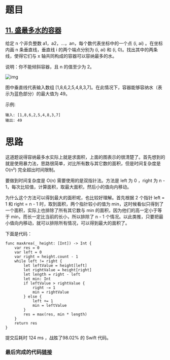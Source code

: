 # 题目

## [11. 盛最多水的容器](https://leetcode-cn.com/problems/container-with-most-water/)

给定 n 个非负整数 a1，a2，...，an，每个数代表坐标中的一个点 (i, ai) 。在坐标内画 n 条垂直线，垂直线 i 的两个端点分别为 (i, ai) 和 (i, 0)。找出其中的两条线，使得它们与 x 轴共同构成的容器可以容纳最多的水。

说明：你不能倾斜容器，且 n 的值至少为 2。

![img](https://aliyun-lc-upload.oss-cn-hangzhou.aliyuncs.com/aliyun-lc-upload/uploads/2018/07/25/question_11.jpg)

图中垂直线代表输入数组 [1,8,6,2,5,4,8,3,7]。在此情况下，容器能够容纳水（表示为蓝色部分）的最大值为 49。

 

示例:

```
输入: [1,8,6,2,5,4,8,3,7]
输出: 49
```

# 思路

这道题说得容纳最多水实际上就是求面积，上面的图表示的很清楚了。首先想到的就是使用暴力法，思路很简单，对比所有数与其它数的面积，但是时间复杂度是 O(n²) 完全超出时间限制。

要做到时间复杂度是 O(n) 需要使用的是双指针法。方法是 left 为 0 ，right 为 n - 1，每次比较值，计算面积，取最大面积，然后小的值向内移动。

为什么这个方法可以得到最大的面积呢，也比较好理解。首先根据 2 个指针 left = 1 和 right = n - 1 时，取到面积，两个指针较小的值为 min，这时候看似只得到了一个面积，实际上也排除了所有其它数与 min 的面积，因为他们的高一定小于等于 min，而长一定比当前的长小，所以排除了 n - 1 个情况。以此类推，只要把最小值向内移动，就可以排除所有情况，可以得到最大的面积了。

下面是代码：

```
func maxArea(_ height: [Int]) -> Int {
    var res = 0
    var left = 0
    var right = height.count - 1
    while left != right {
        let leftValue = height[left]
        let rightValue = height[right]
        let length = right - left
        let min: Int
        if leftValue > rightValue {
            right -= 1
            min = rightValue
        } else {
            left += 1
            min = leftValue
        }
        res = max(res, min * length)
    }
    return res
}
```

提交后耗时 124 ms ，战胜了98.02% 的 Swift 代码。

### 最后完成的代码[链接](https://github.com/pepsikirk/LeetCode/blob/master/Algorithm/11.ContainerWithMostWater/code.swift)




